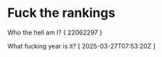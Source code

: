 # Fuck the rankings

Who the hell am I?
{ 22062297 }

What fucking year is it?
[ 2025-03-27T07:53:20Z ]
